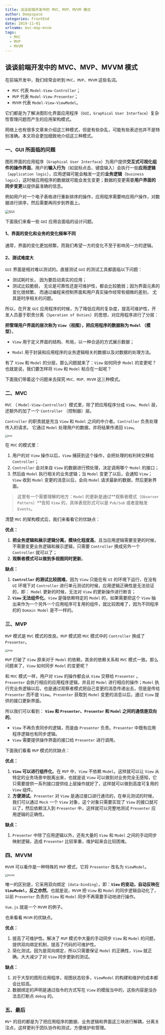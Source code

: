 ```yaml
---
title: 谈谈前端开发中的 MVC、MVP、MVVM 模式
author: Deepspace
categories: FrontEnd
date: 2019-11-01
urlname: mvc-map-mvvm
tags:
  - MVC
  - MVP
  - MVVM
---
```




## 谈谈前端开发中的 MVC、MVP、MVVM 模式

在前端开发中，我们经常会听到 `MVC`、`MVP`、`MVVM` 这些名词。

- `MVC` 代表 `Model-View-Controller`；
- `MVP` 代表 `Model-View-Presenter`；
- `MVVM` 代表 `Model-View-ViewModel`。

它们都是为了解决图形化界面应用程序（`GUI`，`Graphical User Interface`）复杂性管理问题而产生的应用架构模式。

网络上也有很多文章来介绍这三种模式，但是有些杂乱，可能有些表述也并不是特别准确。本文将会更加细致地介绍这三种模式。

<!-- more -->

### 一、GUI 所面临的问题

图形界面的应用程序（`Graphical User Interface`）为用户提供**交互式可视化组件的操作界面**。用户的**输入行为**（如鼠标点击、键盘输入）会执行一些**应用逻辑**（`application logic`），应用逻辑可能会触发一定的**业务逻辑**（`business logic`），这时候应用程序的数据就可能会发生变更；数据的变更需要**用户界面的同步变更**以提供最准确的信息。

例如用户对一个电子表格进行重新排序的操作，应用程序需要响应用户操作，对数据进行排序，然后需要再同步到界面上。

<img src="../ImageHosting/FrontEnd/gui.png" alt="GUI" style="zoom:75%;" />

下面我们来看一些 `GUI` 应用会面临的设计问题。

#### 1、界面的变化和业务的变化频率不同

通常，界面的变化更加频繁，而我们希望一方的变化不至于影响另一方的逻辑。



#### 2、测试难度大

`GUI` 界面是相对难以测试的。直接测试 `GUI` 的测试工具都面临以下问题：

- 测试耗时长， 因为要启动真实的应用；
- 测试比较脆弱， 无论是可靠性还是可维护性，都会比较脆弱；因为界面元素的变化很频繁， 而通过编程来控制界面和用户真实操作经常有细微的差别， 尤其是时序相关的问题。



所以，在开发 `GUI` 应用程序的时候，为了降低应用的复杂度，提高可维护性，开发人员基于职责分离（`Speration of Duties`）的思想，对应用程序进行了分层：

**把管理用户界面的层次称为 `View`（视图），把应用程序的数据称为 `Model` （模型）**。

- `View` 用于定义界面的结构、布局，以一种合适的方式展示数据；

- `Modal` 用于封装和应用程序的业务逻辑相关的数据以及对数据的处理方法。

有了 `View` 和 `Model` 的分层，那么问题就来了：`View` 如何同步 `Model` 的变更呢？也就是说，我们要怎样将 `View` 和 `Model` 粘合在一起呢？

下面我们带着这个问题来去探究 `MVC、MVP、MVVM` 这三种模式。



### 二、MVC

`MVC` （ `Model-View-Controller`）模式里，除了把应用程序分成 `View`、`Model` 层，还额外的加了一个 `Controller` （控制器）层。

`Controller` 的职责就是充当 `View` 和 `Model` 之间的中介者。`Controller` 负责处理传入的请求。 它通过 `Model` 处理用户的数据，并将结果传递回 `View`。

<img src="../ImageHosting/FrontEnd/mvc.jpg" alt="mvc" style="zoom: 55%;" />

在 `MVC` 的模式里：

1. 用户的对 `View` 操作以后，`View` 捕获到这个操作，会把处理的权利转交移给 `Controller`；
2. `Controller` 会对来自 `View` 的数据进行预处理，决定调用哪个 `Model` 的接口；
3. 然后由 `Model` 执行相关的业务逻辑；当 `Model` 变更了以后，会通知 `View`；`View` 收到 `Model` 变更的消息以后，会向 `Model` 请求最新的数据，然后更新界面。

> 这里有一个需要理解的地方：`Model` 的更新是通过**观察者模式（`Observer Pattern`）**告知 `View` 的，具体表现形式可以是 `Pub/Sub` 或者是触发 `Events`。

清楚 `MVC` 的架构模式后，我们来看看它的优缺点：

**优点：**

1. **把业务逻辑和展示逻辑分离，模块化程度高**。且当应用逻辑需要变更的时候，不需要变更业务逻辑和展示逻辑，只需要 `Controller` 换成另外一个 `Controller` 就可以了；
2. **观察者模式可以做到多视图同时更新**。

**缺点：**

1. **`Controller` 的测试比较困难**。因为 `View` 只能在有 `UI` 的环境下运行，在没有 `UI` 环境下对 `Controller` 进行单元测试的时候，应用逻辑正确性是无法验证的，即： `Model` 更新的时候，无法对 `View` 的更新操作进行断言；
2. **`View` 无法组件化**。`View` 是强依赖特定的 `Model` 的，如果需要把这个 `View` 抽出来作为一个另外一个应用程序可复用的组件，就比较困难了，因为不同程序的的 `Domain Model` 是不一样的。



### 三、MVP

`MVP` 模式是 `MVC` 模式的改良。`MVP` 模式把 `MVC` 模式中的 `Controller` 换成了 `Presenter`。

<img src="../ImageHosting/FrontEnd/mvp.jpg" alt="mvp" style="zoom: 55%;" />

`MVP` 打破了 `View` 原来对于 `Model` 的依赖，其余的依赖关系和 `MVC` 模式一致。那么问题来了，`View` 如何同步 `Model` 的变更呢？

和 `MVC` 模式一样，用户对 `View` 的操作都会从 `View` 交移给 `Presenter` 。`Presenter` 会执行相应的应用程序逻辑，并且对 `Model` 进行相应的操作；`Model` 执行完业务逻辑以后，也是通过观察者模式把自己变更的消息传递出去，但是是传给 `Presenter` 而不是 `View`。`Presenter` 获取到 `Model` 变更的消息以后，通过 `View` 提供的接口更新界面。

所以我们可以看到： **`View` 和 `Presenter`、`Presenter` 和 `Model` 之间的通信是双向的**。

- `View` 不再负责同步的逻辑，而是由 `Presenter` 负责。`Presenter` 中既有应用程序逻辑也有同步逻辑。
- `View` 需要提供操作界面的接口给 `Presenter` 进行调用。

下面我们看看 `MVP` 模式的优缺点：

**优点：**

1. **`View` 可以进行组件化**。在 `MVP` 中，`View` 不依赖 `Model`。这样就可以让 `View` 从特定的业务场景中脱离出来，也就是说 `View` 可以做到对业务完全无感知，它只需要提供一系列接口提供给上层操作就好了，这样就可以做到高度可复用的 `View` 组件。
2. **方便测试**。`Presenter` 对 `View` 是通过接口进行通讯的，在单元测试的时候，我们可以通过 `Mock` 一个 `View` 对象，这个对象只需要实现了 `View` 的接口就可以了，然后依赖注入到 `Presenter` 中，这样就可以完整地测试 `Presenter` 应用逻辑的正确性。

**缺点：**

1. `Presenter` 中除了应用逻辑以外，还有大量的 `View` 和 `Model` 之间的手动同步映射逻辑，造成 `Presenter` 比较笨重，维护起来会比较困难。



### 四、MVVM

`MVVM` 可以看作是一种特殊的 `MVP`  模式，它将 `Presenter` 改名为 `ViewModel`。

<img src="../ImageHosting/FrontEnd/mvvm.jpg" alt="mvvm" style="zoom: 55%;" />

唯一的区别是，它采用双向绑定（`data-binding`），即：**`View` 的变动，自动反映在 `ViewModel`，反之亦然**。也就是说，`MVVM` 把 `View` 和 `Model` 的同步逻辑自动化了，以前 `Presenter` 负责的 `View` 和 `Model` 同步不再需要手动地进行操作。

`Vue.js` 就是一个 `MVVM` 的例子。

也来看看 `MVVM` 的优缺点。

**优点：**

1. 提高了可维护性。解决了 `MVP` 模式中大量的手动同步 `View` 和 `Model` 的问题，提供双向绑定机制，提高了代码的可维护性。
2. 简化测试。因为是双向绑定，所以只需要保证 `Model` 的正确性，`View` 就正确。大大减少了对 `View` 同步更新的测试。

**缺点：**

1. 对于大型的图形应用程序，视图状态较多，`ViewModel` 的构建和维护的成本都会比较高。
2. 数据绑定的声明是通过指令的方式写在 `View` 的模版当中的，这些内容是没办法去打断点 `debug` 的。



### 五、最后

`MV*` 的目的都是为了把应用程序的数据、业务逻辑和界面这三块进行解耦，分离关注点，这样更利于团队协作和测试，方便维护和管理。

